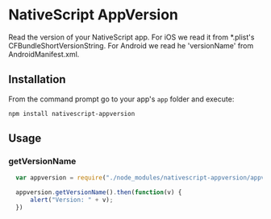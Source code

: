 # NativeScript AppVersion

Read the version of your NativeScript app. For iOS we read it from *.plist's CFBundleShortVersionString. For Android we read he 'versionName' from AndroidManifest.xml.

## Installation
From the command prompt go to your app's `app` folder and execute:

```
npm install nativescript-appversion
```

## Usage

### getVersionName

```js
  var appversion = require("./node_modules/nativescript-appversion/appversion");

  appversion.getVersionName().then(function(v) {
      alert("Version: " + v);
  })
```